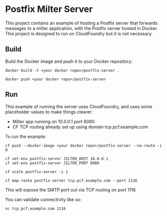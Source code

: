 # Postfix Milter Server

This project contains an example of hosting a Postfix server that forwards messages to a milter application, with the Postfix server hosted in Docker. This project is designed to run on CloudFoundry but it is not necessary.

## Build

Build the Docker image and push it to your Docker repository:

```
docker build -t <your docker repo>/postfix-server .

docker push <your docker repo>/postfix-server
```

## Run

This example of running the server uses CloudFoundry, and uses some placeholder values to make things clearer:

- Milter app running on 10.0.0.1 port 8080
- CF TCP routing already set up using domain tcp.pcf.example.com

To run the example:

```
cf push --docker-image <your docker repo>/postfix-server --no-route -i 0

cf set-env postfix-server JILTER_HOST 10.0.0.1
cf set-env postfix-server JILTER_PORT 8080

cf scale postfix-server -i 1

cf map-route postfix-server tcp.pcf.example.com --port 1116
```

This will expose the SMTP port out via TCP routing on port 1116.

You can validate connectivity like so:

```
nc tcp.pcf.example.com 1116
```